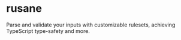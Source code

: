 # rusane

Parse and validate your inputs with customizable rulesets, achieving TypeScript type-safety and more.
